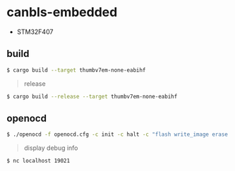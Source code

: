 # canbls-embedded

- STM32F407

## build

```bash
$ cargo build --target thumbv7em-none-eabihf
```

> release

```bash
$ cargo build --release --target thumbv7em-none-eabihf
```

## openocd

```bash
$ ./openocd -f openocd.cfg -c init -c halt -c "flash write_image erase ./embedded-rtt 0x08000000" -c reset
```

> display debug info

```bash
$ nc localhost 19021
```